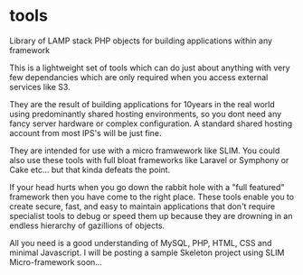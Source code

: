 # tools
Library of LAMP stack PHP objects for building applications within any framework

This is a lightweight set of tools which can do just about anything with very few dependancies which are only required  when you access external services like S3.

They are the result of building applications for 10years in the real world using predominantly shared hosting environments, so you dont need any fancy server hardware or complex configuration. A standard shared hosting account from most IPS's will be just fine.    

They are intended for use with a micro framwework like SLIM. You could also use these tools with full bloat frameworks like Laravel or Symphony or Cake etc... but that kinda defeats the point.

If your head hurts when you go down the rabbit hole with a "full featured" framework then you have come to the right place. These tools enable you to create secure, fast, and easy to maintain applications that don't require specialist tools to debug or speed them up because they are drowning in an endless hierarchy of gazillions of objects.

All you need is a good understanding of MySQL, PHP, HTML, CSS and minimal Javascript. I will be posting a sample Skeleton project using SLIM Micro-framework soon...
